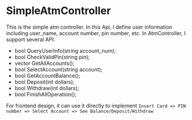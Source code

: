 # SimpleAtmController

This is the simple atm controller. In this Api, I define user information including user_name, account number, pin number, etc. In AtmController, I support several API:
- bool QueryUserInfo(string account_num);
-	bool CheckValidPin(string pin);
-	vector<string> GetAllAccounts();
- bool SelectAccount(string account);
-	bool GetAccountBalance();
-	bool Deposit(int dollars);
-	bool Withdraw(int dollars);
-	bool FinishAllOperation();

For frontend design, it can use it directly to implement `Insert Card => PIN number => Select Account => See Balance/Deposit/Withdraw`
